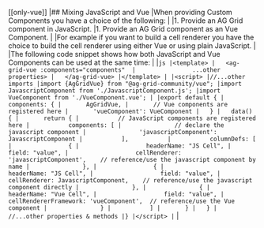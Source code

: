 [[only-vue]]
|## Mixing JavaScript and Vue
|When providing Custom Components you have a choice of the following:
|
|1. Provide an AG Grid component in JavaScript.
|1. Provide an AG Grid component as an Vue Component.
|
|For example if you want to build a cell renderer you have the choice to build the cell renderer using either Vue or using plain JavaScript.
|
|The following code snippet shows how both JavaScript and Vue Components can be used at the same time:
|
|```js
|<template>
|   <ag-grid-vue :components="components" 
|                ...other properties>
|   </ag-grid-vue>
|</template>
|
|<script>
|//...other imports
|import {AgGridVue} from "@ag-grid-community/vue";
|import JavascriptComponent from './JavascriptComponent.js';
|import VueComponent from './VueComponent.vue';
|
|export default {
|   components: {
|       AgGridVue,
|       // Vue components are registered here
|       'vueComponent': VueComponent
|   }
|   data() {
|       return {
|           // JavaScript components are registered here
|           components: [
|               // declare the javascript component
|               'javascriptComponent': JavascriptComponent
|           ],          
|           columnDefs: [
|                {
|                   headerName: "JS Cell",
|                   field: "value",
|                   cellRenderer: 'javascriptComponent',    // reference/use the javascript component by name
|               },
|                {
|                   headerName: "JS Cell",
|                   field: "value",
|                   cellRenderer: JavascriptComponent,    // reference/use the javascript component directly
|               },
|               {
|                   headerName: "Vue Cell",
|                   field: "value",
|                   cellRendererFramework: 'vueComponent',  // reference/use the Vue component
|               }
|           ]
|       }
|   }
|   //...other properties & methods
|}
|</script>
|```
|